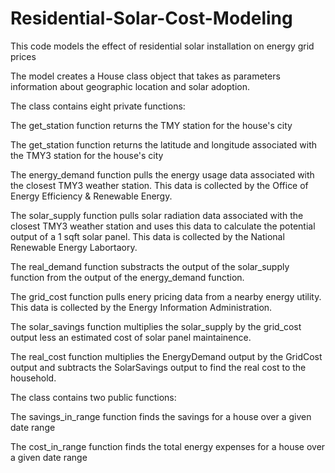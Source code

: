 # Residential-Solar-Cost-Modeling
This code models the effect of residential solar installation on energy grid prices


The model creates a House class object that takes as parameters information about geographic location and solar adoption. 


The class contains eight private functions:

The get_station function returns the TMY station for the house's city

The get_station function returns the latitude and longitude associated with the TMY3 station for the house's city

The energy_demand function pulls the energy usage data associated with the closest TMY3 weather station. This data is collected by the Office of Energy Efficiency 
& Renewable Energy. 

The solar_supply function pulls solar radiation data associated with the closest TMY3 weather station and uses this data to calculate the potential output of a 
1 sqft solar panel. This data is collected by the National Renewable Energy Labortaory.

The real_demand function substracts the output of the solar_supply function from the output of the energy_demand function.

The grid_cost function pulls enery pricing data from a nearby energy utility. This data is collected by the Energy Information Administration.

The solar_savings function multiplies the solar_supply by the grid_cost output less an estimated cost of solar panel maintainence.

The real_cost function multiplies the EnergyDemand output by the GridCost output and subtracts the SolarSavings output to find the real cost to the household. 


The class contains two public functions:

The savings_in_range function finds the savings for a house over a given date range

The cost_in_range function finds the total energy expenses for a house over a given date range



